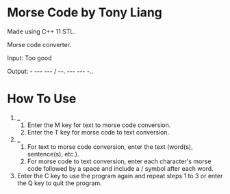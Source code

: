 # Morse Code by Tony Liang

Made using C++ 11 STL.

Morse code converter.

Input: Too good

Output: - --- --- / --. --- --- -..

# How To Use

1. _
   1. Enter the M key for text to morse code conversion.
   2. Enter the T key for morse code to text conversion.
2. _
   1. For text to morse code conversion, enter the text (word(s), sentence(s), etc.).
   2. For morse code to text conversion, enter each character's morse code followed by a space and include a / symbol after each word.
3. Enter the C key to use the program again and repeat steps 1 to 3 or enter the Q key to quit the program.